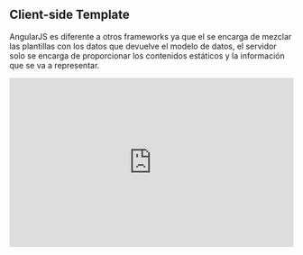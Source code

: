 ##  Client-side Template

AngularJS es diferente a otros frameworks ya que el se encarga de mezclar las plantillas con los datos que devuelve el modelo de datos, el servidor solo se encarga de proporcionar los contenidos estáticos y la información que se va a representar.

<iframe width="100%" height="300" src="http://jsfiddle.net/saidgeek/xkyqhLc2/2/embedded/html,js,css,result/" allowfullscreen="allowfullscreen" frameborder="0"></iframe>
